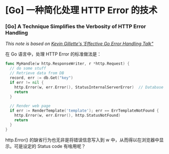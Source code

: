 # [Go] 一种简化处理 HTTP Error 的技术
### [Go] A Technique Simplifies the Verbosity of HTTP Error Handling

*This note is based on [Kevin Gillette's 'Effective Go Error Handling Talk"](https://go-talks.appspot.com/github.com/xtblog/gotalks/error-handling.slide)*

在 Go 语言中，处理 HTTP Error 的标准做法是：

```go
func MyHandle(w http.ResponseWriter, r *http.Request) {
  // do some stuff
  // Retrieve data from DB
  record, err := db.Get("key")
  if err != nil {
    http.Error(w, err.Error(), StatusInternalServerError)  // Database error translated to HTTP internal error
    return
  }
  
  // Render web page
  if err := RenderTemplate('template'); err == ErrTemplateNotFound {
    http.Error(w, err.Error(), http.StatusNotFound)
    return
  }
}
```
http.Error() 的缺省行为也无非是将错误信息写入到 w 中，从而得以在浏览器中显示。可是设定的 Status code 有啥用呢？










